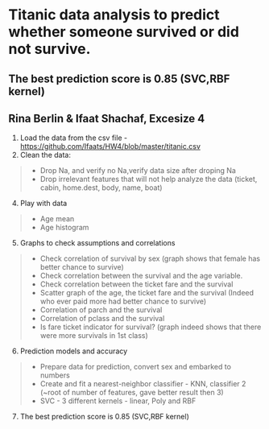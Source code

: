 
#  Titanic data analysis to predict whether someone survived or did not survive.
## The best prediction score is 0.85 (SVC,RBF kernel)
## Rina Berlin & Ifaat Shachaf, Excesize 4
1.	Load the data from the csv file - https://github.com/Ifaats/HW4/blob/master/titanic.csv
2.	Clean the data:
> * Drop Na, and verify no Na,verify data size after droping Na
> * Drop irrelevant features that will not help analyze the data (ticket, cabin, home.dest, body, name, boat)
4.	Play with data
> * Age mean
> * Age histogram
5.	Graphs to check assumptions and correlations
> * Check correlation of survival by sex (graph shows that female has better chance to survive)
> * Check correlation between the survival and the age variable.
> * Check correlation between the ticket fare and the survival
> * Scatter graph of the age, the ticket fare and the survival (Indeed who ever paid more had better chance to survive)
> * Correlation of parch and the survival
> * Correlation of pclass and the survival
> * Is fare ticket indicator for survival? (graph indeed shows that there were more survivals in 1st class)
6.	Prediction models and accuracy
> * Prepare data for prediction, convert sex and embarked to numbers
> * Create and fit a nearest-neighbor classifier - KNN, classifier 2 (~root of number of features, gave better result then 3)
> * SVC  - 3 different kernels - linear, Poly and RBF
7. The best prediction score is 0.85 (SVC,RBF kernel)
